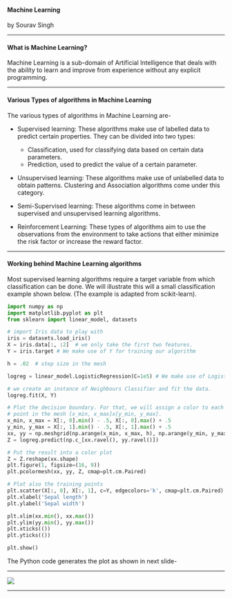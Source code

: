 #### Machine Learning
by Sourav Singh

---

#### What is Machine Learning?

Machine Learning is a sub-domain of Artificial Intelligence that deals with the ability to learn and improve 
from experience without any explicit programming.

---

#### Various Types of algorithms in Machine Learning

The various types of algorithms in Machine Learning are-

* Supervised learning: These algorithms make use of labelled data to predict certain properties. They can be divided into two types:
    * Classification, used for classifying data based on certain data parameters.
    * Prediction, used to predict the value of a certain parameter.


* Unsupervised learning: These algorithms make use of unlabelled data to obtain patterns. Clustering and Association algorithms come under this category.

* Semi-Supervised learning: These algorithms come in between supervised and unsupervised learning algorithms.

* Reinforcement Learning: These types of algorithms aim to use the observations from the environment to take actions that either minimize the risk factor 
  or increase the reward factor. 

---

#### Working behind Machine Learning algorithms

Most supervised learning algorithms require a target variable from which classification can be done. 
We will illustrate this will a small classification example shown below.
(The example is adapted from scikit-learn).

```python
import numpy as np
import matplotlib.pyplot as plt
from sklearn import linear_model, datasets

# import Iris data to play with
iris = datasets.load_iris()
X = iris.data[:, :2]  # we only take the first two features.
Y = iris.target # We make use of Y for training our algorithm

h = .02  # step size in the mesh

logreg = linear_model.LogisticRegression(C=1e5) # We make use of Logistic Regression for classification

# we create an instance of Neighbours Classifier and fit the data.
logreg.fit(X, Y)

# Plot the decision boundary. For that, we will assign a color to each
# point in the mesh [x_min, x_max]x[y_min, y_max].
x_min, x_max = X[:, 0].min() - .5, X[:, 0].max() + .5
y_min, y_max = X[:, 1].min() - .5, X[:, 1].max() + .5
xx, yy = np.meshgrid(np.arange(x_min, x_max, h), np.arange(y_min, y_max, h))
Z = logreg.predict(np.c_[xx.ravel(), yy.ravel()])

# Put the result into a color plot
Z = Z.reshape(xx.shape)
plt.figure(1, figsize=(16, 9))
plt.pcolormesh(xx, yy, Z, cmap=plt.cm.Paired)

# Plot also the training points
plt.scatter(X[:, 0], X[:, 1], c=Y, edgecolors='k', cmap=plt.cm.Paired)
plt.xlabel('Sepal length')
plt.ylabel('Sepal width')

plt.xlim(xx.min(), xx.max())
plt.ylim(yy.min(), yy.max())
plt.xticks(())
plt.yticks(())

plt.show()
```
The Python code generates the plot as shown in next slide-

---

<img src="https://cocalc.com/aa1f3474-17ab-4a1d-bf06-3ce11eadc790/raw/.smc/jupyter/blobs/a.png?sha1=4ba608ea3cbb2d287d617764d65b83a48fba4146&attempts=0">

---

